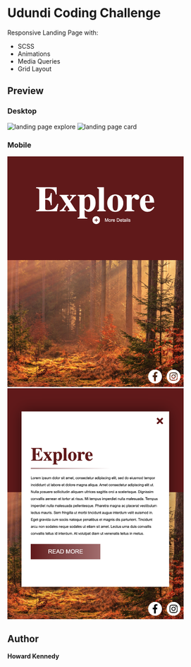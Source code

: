 # Udundi Coding Challenge

Responsive Landing Page with:
* SCSS
* Animations 
* Media Queries 
* Grid Layout

## Preview

### Desktop

<img src="./assets/readme_assets/explore_layout.png" width="800"  alt="landing page explore" />

<img src="./assets/readme_assets/card_layout.png" width="800"  alt="landing page card" />

### Mobile

<img src="./assets/readme_assets/explore_mobile.png" width="400"  alt="mobile explore" />

<img src="./assets/readme_assets/card_mobile.png" width="400"  alt="mobile card" />

## Author

**Howard Kennedy**